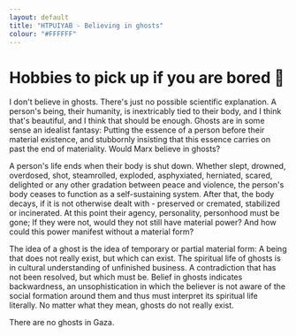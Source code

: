```yaml
---
layout: default
title: "HTPUIYAB - Believing in ghosts"
colour: "#FFFFFF"
---
```


# Hobbies to pick up if you are bored 👻

I don't believe in ghosts. There's just no possible scientific explanation. A person's being, their humanity, is inextricably tied to their body, and I think that's beautiful, and I think that should be enough. Ghosts are in some sense an idealist fantasy: Putting the essence of a person before their material existence, and stubbornly insisting that this essence carries on past the end of materiality. Would Marx believe in ghosts?

A person's life ends when their body is shut down. Whether slept, drowned, overdosed, shot, steamrolled, exploded, asphyxiated, herniated, scared, delighted or any other gradation between peace and violence, the person's body ceases to function as a self-sustaining system. After that, the body decays, if it is not otherwise dealt with - preserved or cremated, stabilized or incinerated. At this point their agency, personality, personhood must be gone; If they were not, would they not still have material power? And how could this power manifest without a material form?

The idea of a ghost is the idea of temporary or partial material form: A being that does not really exist, but which can exist. The spiritual life of ghosts is in cultural understanding of unfinished business. A contradiction that has not been resolved, but which must be. Belief in ghosts indicates backwardness, an unsophistication in which the believer is not aware of the social formation around them and thus must interpret its spiritual life literally. No matter what they mean, ghosts do not really exist.

There are no ghosts in Gaza.